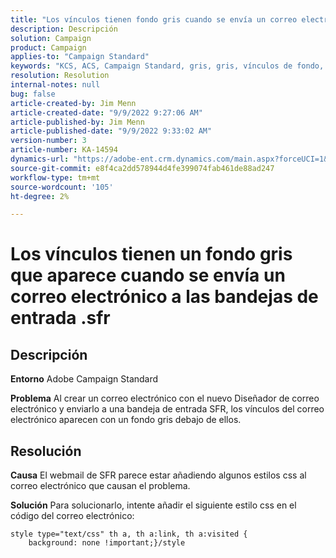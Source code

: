 ```yaml
---
title: "Los vínculos tienen fondo gris cuando se envía un correo electrónico a las bandejas de entrada .sfr"
description: Descripción
solution: Campaign
product: Campaign
applies-to: "Campaign Standard"
keywords: "KCS, ACS, Campaign Standard, gris, gris, vínculos de fondo, correo electrónico, bandejas de entrada .sfr, Diseñador de correos electrónicos"
resolution: Resolution
internal-notes: null
bug: false
article-created-by: Jim Menn
article-created-date: "9/9/2022 9:27:06 AM"
article-published-by: Jim Menn
article-published-date: "9/9/2022 9:33:02 AM"
version-number: 3
article-number: KA-14594
dynamics-url: "https://adobe-ent.crm.dynamics.com/main.aspx?forceUCI=1&pagetype=entityrecord&etn=knowledgearticle&id=ad383a90-2130-ed11-9db1-0022480866ad"
source-git-commit: e8f4ca2dd578944d4fe399074fab461de88ad247
workflow-type: tm+mt
source-wordcount: '105'
ht-degree: 2%

---
```


# Los vínculos tienen un fondo gris que aparece cuando se envía un correo electrónico a las bandejas de entrada .sfr

## Descripción


<b>Entorno</b>
Adobe Campaign Standard

<b>Problema</b>
Al crear un correo electrónico con el nuevo Diseñador de correo electrónico y enviarlo a una bandeja de entrada SFR, los vínculos del correo electrónico aparecen con un fondo gris debajo de ellos.


## Resolución


<b>Causa</b>
El webmail de SFR parece estar añadiendo algunos estilos css al correo electrónico que causan el problema.

<b>Solución</b>
Para solucionarlo, intente añadir el siguiente estilo css en el código del correo electrónico:


```
style type="text/css" th a, th a:link, th a:visited {
    background: none !important;}/style
```

